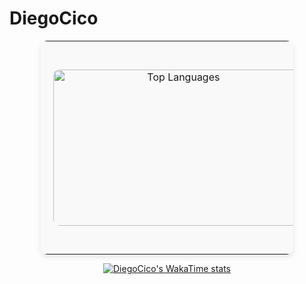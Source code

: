 # DiegoCico

<div align="center">
  
  <table style="border-collapse: collapse; width: 80%; margin: auto; background-color: #f9f9f9; border-radius: 10px; box-shadow: 0px 4px 8px rgba(0, 0, 0, 0.1);">
    <tr>
      <td style="padding: 20px; text-align: center;">
        <img src="https://github-readme-stats.vercel.app/api/top-langs?username=diegocico&theme=material-palenight&hide_border=true&layout=compact&langs_count=10&card_width=333" alt="Top Languages" width="400" height="250" style="border-radius: 10px;">
      </td>
      <td style="padding: 20px; text-align: center;">
        <img src="https://github-profile-summary-cards.vercel.app/api/cards/profile-details?username=DiegoCico&theme=radical" alt="Summary Card" width="500" height="300" style="border-radius: 10px;">
      </td>
    </tr>
  </table>

[![DiegoCico's WakaTime stats](https://github-readme-stats.vercel.app/api/wakatime?username=DiegoCico)](https://github.com/anuraghazra/github-readme-stats)


</div>
